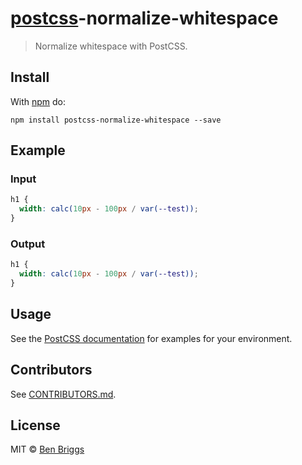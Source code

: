 # [postcss][postcss]-normalize-whitespace

> Normalize whitespace with PostCSS.

## Install

With [npm](https://npmjs.org/package/postcss-normalize-whitespace) do:

```
npm install postcss-normalize-whitespace --save
```

## Example

### Input

```css
h1 {
  width: calc(10px - 100px / var(--test));
}
```

### Output

```css
h1 {
  width: calc(10px - 100px / var(--test));
}
```

## Usage

See the [PostCSS documentation](https://github.com/postcss/postcss#usage) for
examples for your environment.

## Contributors

See
[CONTRIBUTORS.md](https://github.com/cssnano/cssnano/blob/master/CONTRIBUTORS.md).

## License

MIT © [Ben Briggs](http://beneb.info)

[postcss]: https://github.com/postcss/postcss
